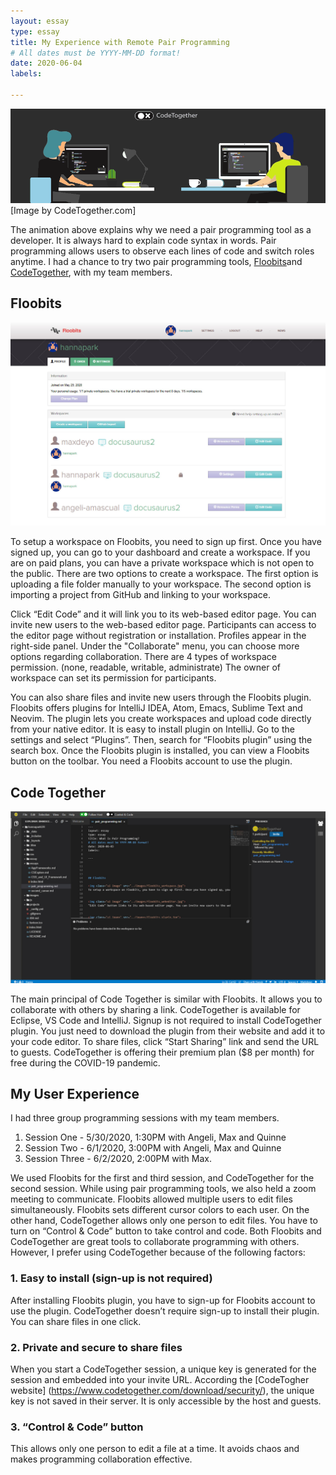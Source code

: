 ```yaml
---
layout: essay
type: essay
title: My Experience with Remote Pair Programming
# All dates must be YYYY-MM-DD format!
date: 2020-06-04
labels:

---
```

<img class="ui image" src="../images/CodeTogether-Story.gif">
[Image by CodeTogether.com]

The animation above explains why we need a pair programming tool as a developer. It is always hard to explain code syntax in words. Pair programming allows users to observe each lines of code and switch roles anytime. 
I had a chance to try two pair programming tools, [Floobits]( https://floobits.com/)and [CodeTogether]( https://www.codetogether.com/), with my team members.


## Floobits
<img class="ui image" src="../images/floobits_workspace.jpg">

To setup a workspace on Floobits, you need to sign up first. Once you have signed up, you can go to your dashboard and create a workspace. If you are on paid plans, you can have a private workspace which is not open to the public. There are two options to create a workspace. The first option is uploading a file folder manually to your workspace. The second option is importing a project from GitHub and linking to your workspace.

Click “Edit Code” and it will link you to its web-based editor page. You can invite new users to the web-based editor page. Participants can access to the editor page without registration or installation. Profiles appear in the right-side panel. Under the "Collaborate" menu, you can choose more options regarding collaboration. There are 4 types of workspace permission. (none, readable, writable, administrate) The owner of workspace can set its permission for participants. 

You can also share files and invite new users through the Floobits plugin. Floobits offers plugins for IntelliJ IDEA, Atom, Emacs, Sublime Text and Neovim. The plugin lets you create workspaces and upload code directly from your native editor. It is easy to install plugin on IntelliJ. Go to the settings and select “Plugins”. Then, search for “Floobits plugin” using the search box. Once the Floobits plugin is installed, you can view a Floobits button on the toolbar. You need a Floobits account to use the plugin.


## Code Together
<img class="ui image" src="../images/codetogether_webeditor.jpg">

The main principal of Code Together is similar with Floobits. It allows you to collaborate with others by sharing a link. CodeTogether is available for Eclipse, VS Code and IntelliJ. Signup is not required to install CodeTogether plugin. You just need to download the plugin from their website and add it to your code editor. To share files, click “Start Sharing” link and send the URL to guests. CodeTogether is offering their premium plan ($8 per month) for free during the COVID-19 pandemic. 

## My User Experience
I had three group programming sessions with my team members. 

1.	Session One -  5/30/2020, 1:30PM with Angeli, Max and Quinne
2.	Session Two -  6/1/2020, 3:00PM with Angeli, Max and Quinne
3.	Session Three -  6/2/2020, 2:00PM with Max. 

We used Floobits for the first and third session, and CodeTogether for the second session. While using pair programming tools, we also held a zoom meeting to communicate.
Floobits allowed multiple users to edit files simultaneously. Floobits sets different cursor colors to each user. On the other hand, CodeTogether allows only one person to edit files. You have to turn on “Control & Code” button to take control and code. 
Both Floobits and CodeTogether are great tools to collaborate programming with others.  However, I prefer using CodeTogether because of the following factors:

### 1. Easy to install (sign-up is not required)
After installing Floobits plugin, you have to sign-up for Floobits account to use the plugin. CodeTogether doesn’t require sign-up to install their plugin. You can share files in one click. 

### 2. Private and secure to share files
When you start a CodeTogether session, a unique key is generated for the session and embedded into your invite URL. According the [CodeTogher website] (https://www.codetogether.com/download/security/), the unique key is not saved in their server. It is only accessible by the host and guests.

### 3. “Control & Code” button
This allows only one person to edit a file at a time. It avoids chaos and makes programming collaboration effective.


